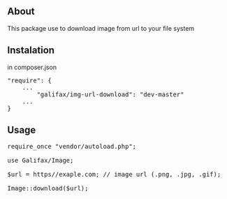 ## About

This package use to download image from url to your file system

## Instalation
in composer.json 
<pre>
"require": {
    ...
        "galifax/img-url-download": "dev-master"
    ...
}
</pre>
## Usage

<pre>
require_once "vendor/autoload.php";

use Galifax/Image;

$url = https//exaple.com; // image url (.png, .jpg, .gif);

Image::download($url);
</pre>
